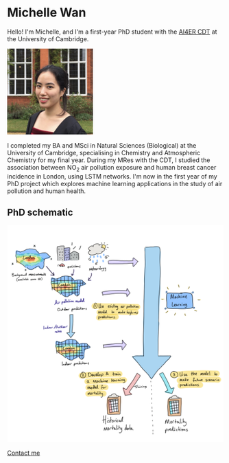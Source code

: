 # Michelle Wan
Hello! I'm Michelle, and I'm a first-year PhD student with the [AI4ER CDT](https://ai4er-cdt.esc.cam.ac.uk) at the University of Cambridge.

<img alt="Michelle Wan" src="/images/headshot.jpeg" width="200">

I completed my BA and MSci in Natural Sciences (Biological) at the University of Cambridge, specialising in Chemistry and Atmospheric Chemistry for my final year. During my MRes with the CDT, I studied the association between NO<sub>2</sub> air pollution exposure and human breast cancer incidence in London, using LSTM networks. I'm now in the first year of my PhD project which explores machine learning applications in the study of air pollution and human health.

## PhD schematic
<p>
<a href="https://michellewl.github.io/images/PhD-schematic.png">
<img border="0" alt="PhD schematic" src="/images/PhD-schematic.png" width="1000">
</a>
</p>

[Contact me](https://michellewl.github.io/about/contact-me.html)
